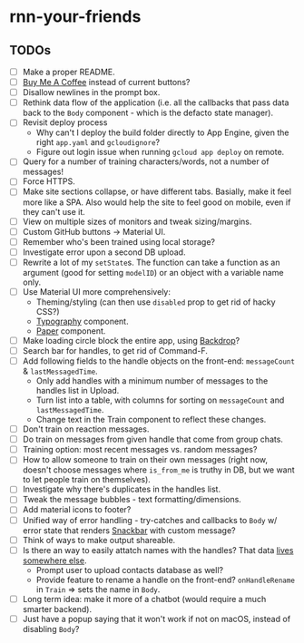 # rnn-your-friends

## TODOs

- [ ] Make a proper README.
- [ ] [Buy Me A Coffee](https://www.buymeacoffee.com/) instead of current buttons?
- [ ] Disallow newlines in the prompt box.
- [ ] Rethink data flow of the application (i.e. all the callbacks that pass data back to the `Body` component - which is the defacto state manager).
- [ ] Revisit deploy process
  - Why can't I deploy the build folder directly to App Engine, given the right `app.yaml` and `gcloudignore`?
  - Figure out login issue when running `gcloud app deploy` on remote.
- [ ] Query for a number of training characters/words, not a number of messages!
- [ ] Force HTTPS.
- [ ] Make site sections collapse, or have different tabs. Basially, make it feel more like a SPA. Also would help the site to feel good on mobile, even if they can't use it.
- [ ] View on multiple sizes of monitors and tweak sizing/margins.
- [ ] Custom GitHub buttons -> Material UI.
- [ ] Remember who's been trained using local storage?
- [ ] Investigate error upon a second DB upload.
- [ ] Rewrite a lot of my `setState`s. The function can take a function as an argument (good for setting `modelID`) or an object with a variable name only.
- [ ] Use Material UI more comprehensively:
  - Theming/styling (can then use `disabled` prop to get rid of hacky CSS?)
  - [Typography](https://material-ui.com/components/typography/) component.
  - [Paper](https://material-ui.com/components/paper/#paper) component.
- [ ] Make loading circle block the entire app, using [Backdrop](https://material-ui.com/components/backdrop/#backdrop)?
- [ ] Search bar for handles, to get rid of Command-F.
- [ ] Add following fields to the handle objects on the front-end: `messageCount` & `lastMessagedTime`.
  - Only add handles with a minimum number of messages to the handles list in Upload.
  - Turn list into a table, with columns for sorting on `messageCount` and `lastMessagedTime`.
  - Change text in the Train component to reflect these changes.
- [ ] Don't train on reaction messages.
- [ ] Do train on messages from given handle that come from group chats.
- [ ] Training option: most recent messages vs. random messages?
- [ ] How to allow someone to train on their own messages (right now, doesn't choose messages where `is_from_me` is truthy in DB, but we want to let people train on themselves).
- [ ] Investigate why there's duplicates in the handles list.
- [ ] Tweak the  message bubbles - text formatting/dimensions.
- [ ] Add material icons to footer?
- [ ] Unified way of error handling - try-catches and callbacks to `Body` w/ error state that renders [Snackbar](https://material-ui.com/components/snackbars/#snackbar) with custom message?
- [ ] Think of ways to make output shareable.
- [ ] Is there an way to easily attatch names with the handles? That data [lives somewhere else](https://apple.stackexchange.com/questions/321521/can-i-access-contact-names-in-chat-db).
  - Prompt user to upload contacts database as well?
  - Provide feature to rename a handle on the front-end? `onHandleRename` in `Train` => sets the name in `Body`.
- [ ] Long term idea: make it more of a chatbot (would require a much smarter backend).
- [ ] Just have a popup saying that it won't work if not on macOS, instead of disabling `Body`?